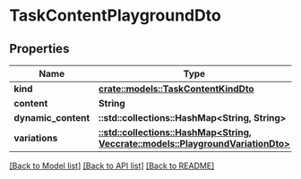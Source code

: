 # TaskContentPlaygroundDto

## Properties

Name | Type | Description | Notes
------------ | ------------- | ------------- | -------------
**kind** | [**crate::models::TaskContentKindDto**](TaskContentKindDto.md) |  | 
**content** | **String** |  | 
**dynamic_content** | **::std::collections::HashMap<String, String>** |  | 
**variations** | [**::std::collections::HashMap<String, Vec<crate::models::PlaygroundVariationDto>>**](array.md) |  | 

[[Back to Model list]](../README.md#documentation-for-models) [[Back to API list]](../README.md#documentation-for-api-endpoints) [[Back to README]](../README.md)


